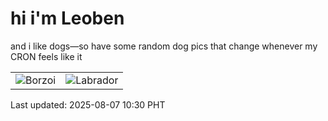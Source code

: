 # hi i'm Leoben

and i like dogs—so have some random dog pics that change whenever my CRON feels like it

|  |  |
|--------|----------|
| ![Borzoi](https://random-dog-vercel.vercel.app/api/random-borzoi?v=1754533850) | ![Labrador](https://random-dog-vercel.vercel.app/api/random-labrador?v=1754533850) |

Last updated: 2025-08-07 10:30 PHT
